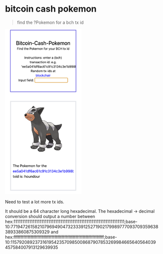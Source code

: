 # bitcoin cash pokemon

> find the ?Pokemon for a bch tx id

<a href='https://adnjoo.github.io/bitcoin-cash-pokemon/'>
<img src='./scrn.png' width='250px'>
</a>

Need to test a lot more tx ids.

It should be a 64 character long hexadecimal. The hexadecimal -> decimal conversion should output a number between hex:1111111111111111111111111111111111111111111111111111111111111111;base-10:7719472615821079694904732333912527190217998977709370935963838933860875309329 and hex:ffffffffffffffffffffffffffffffffffffffffffffffffffffffffffffffff;base-10:115792089237316195423570985008687907853269984665640564039457584007913129639935
